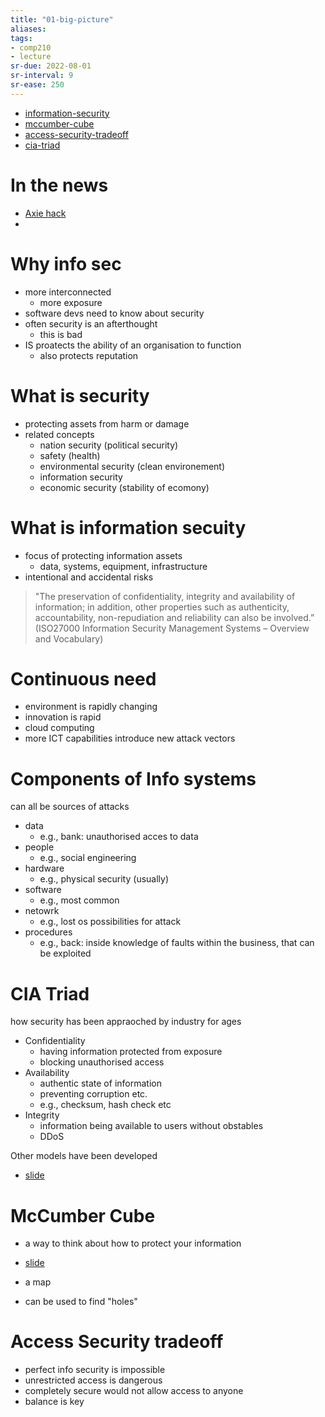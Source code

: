 ```yaml
---
title: "01-big-picture"
aliases: 
tags: 
- comp210
- lecture
sr-due: 2022-08-01
sr-interval: 9
sr-ease: 250
---
```


- [information-security](notes/information-security.md)
- [mccumber-cube](notes/mccumber-cube.md)
- [access-security-tradeoff](notes/access-security-tradeoff.md)
- [cia-triad](notes/cia-triad.md)



















# In the news

- [Axie hack](https://thehackernews.com/2022/07/hackers-used-fake-job-offer-to-hack-and.html)
- 

# Why info sec
- more interconnected
	- more exposure
- software devs need to know about security
- often security is an afterthought
	- this is bad
- IS proatects the ability of an organisation to function
	- also protects reputation

# What is security
- protecting assets from harm or damage
- related concepts
	- nation security (political security)
	- safety (health)
	- environmental security (clean environement)
	- information security 
	- economic security (stability of ecomony)

# What is information secuity
- focus of protecting information assets
	- data, systems, equipment, infrastructure
- intentional and accidental risks

> "The preservation of confidentiality, integrity and availability of information; in addition, other properties such as authenticity, accountability, non-repudiation and reliability can also be involved.” 
> (ISO27000 Information Security Management Systems – Overview and Vocabulary)

# Continuous need
- environment is rapidly changing
- innovation is rapid
- cloud computing
- more ICT capabilities introduce new attack vectors

# Components of Info systems
can all be sources of attacks

- data
	- e.g., bank: unauthorised acces to data
- people
	- e.g., social engineering
- hardware
	- e.g., physical security (usually)
- software
	- e.g., most common
- netowrk
	- e.g., lost os possibilities for attack
- procedures
	- e.g., back: inside knowledge of faults within the business, that can be exploited

# CIA Triad
how security has been appraoched by industry for ages

- Confidentiality
	- having information protected from exposure
	- blocking unauthorised access
- Availability
	- authentic state of information
	- preventing corruption etc.
	- e.g., checksum, hash check etc
- Integrity
	- information being available to users without obstables 
	- DDoS

Other models have been developed
- [slide](https://i.imgur.com/GJfb8Ph.png)

# McCumber Cube
- a way to think about how to protect your information
- [slide](https://i.imgur.com/5Ls2yUp.png)

- a map
- can be used to find "holes"

# Access Security tradeoff
- perfect info security is impossible
- unrestricted access is dangerous
- completely secure would not allow access to anyone
- balance is key

